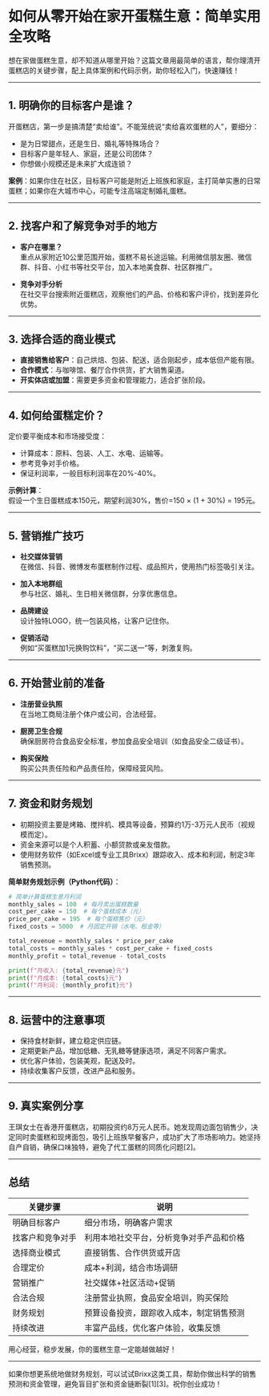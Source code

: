 # 如何从零开始在家开蛋糕生意：简单实用全攻略

想在家做蛋糕生意，却不知道从哪里开始？这篇文章用最简单的语言，帮你理清开蛋糕店的关键步骤，配上具体案例和代码示例，助你轻松入门，快速赚钱！

---

## 1. 明确你的目标客户是谁？

开蛋糕店，第一步是搞清楚“卖给谁”。不能笼统说“卖给喜欢蛋糕的人”，要细分：

- 是为日常甜点，还是生日、婚礼等特殊场合？
- 目标客户是年轻人、家庭，还是公司团体？
- 你想做小规模还是未来扩大成连锁？

**案例**：如果你住在社区，目标客户可能是附近上班族和家庭，主打简单实惠的日常蛋糕；如果你在大城市中心，可能专注高端定制婚礼蛋糕。

---

## 2. 找客户和了解竞争对手的地方

- **客户在哪里？**  
  重点从家附近10公里范围开始，蛋糕不易长途运输。利用微信朋友圈、微信群、抖音、小红书等社交平台，加入本地美食群、社区群推广。

- **竞争对手分析**  
  在社交平台搜索附近蛋糕店，观察他们的产品、价格和客户评价，找到差异化优势。

---

## 3. 选择合适的商业模式

- **直接销售给客户**：自己烘焙、包装、配送，适合刚起步，成本低但产能有限。
- **合作模式**：与咖啡馆、餐厅合作供货，扩大销售渠道。
- **开实体店或加盟**：需要更多资金和管理能力，适合扩张阶段。

---

## 4. 如何给蛋糕定价？

定价要平衡成本和市场接受度：

- 计算成本：原料、包装、人工、水电、运输等。
- 参考竞争对手价格。
- 保证利润率，一般目标利润率在20%-40%。

**示例计算**：  
假设一个生日蛋糕成本150元，期望利润30%，售价=150 × (1 + 30%) = 195元。

---

## 5. 营销推广技巧

- **社交媒体营销**  
  在微信、抖音、微博发布蛋糕制作过程、成品照片，使用热门标签吸引关注。

- **加入本地群组**  
  参与社区、婚礼、生日相关微信群，分享优惠信息。

- **品牌建设**  
  设计独特LOGO，统一包装风格，让客户记住你。

- **促销活动**  
  例如“买蛋糕加1元换购饮料”，“买二送一”等，刺激复购。

---

## 6. 开始营业前的准备

- **注册营业执照**  
  在当地工商局注册个体户或公司，合法经营。

- **厨房卫生合规**  
  确保厨房符合食品安全标准，参加食品安全培训（如食品安全二级证书）。

- **购买保险**  
  购买公共责任险和产品责任险，保障经营风险。

---

## 7. 资金和财务规划

- 初期投资主要是烤箱、搅拌机、模具等设备，预算约1万-3万元人民币（视规模而定）。
- 资金来源可以是个人积蓄、小额贷款或亲友借款。
- 使用财务软件（如Excel或专业工具Brixx）跟踪收入、成本和利润，制定3年销售预测。

**简单财务规划示例（Python代码）**：

```python
# 简单计算蛋糕生意月利润
monthly_sales = 100  # 每月卖出蛋糕数量
cost_per_cake = 150  # 每个蛋糕成本（元）
price_per_cake = 195  # 每个蛋糕售价（元）
fixed_costs = 5000  # 月固定开销（水电、租金等）

total_revenue = monthly_sales * price_per_cake
total_costs = monthly_sales * cost_per_cake + fixed_costs
monthly_profit = total_revenue - total_costs

print(f"月收入: {total_revenue}元")
print(f"月成本: {total_costs}元")
print(f"月利润: {monthly_profit}元")
```

---

## 8. 运营中的注意事项

- 保持食材新鲜，建立稳定供应链。
- 定期更新产品，增加低糖、无乳糖等健康选项，满足不同客户需求。
- 优化客户体验，包装美观，配送及时。
- 持续收集客户反馈，改进产品和服务。

---

## 9. 真实案例分享

王琪女士在香港开蛋糕店，初期投资约8万元人民币。她发现周边面包销售少，决定同时卖蛋糕和现烤面包，吸引上班族早餐客户，成功扩大了市场影响力。她坚持自产自销，确保口味独特，避免了代工蛋糕的同质化问题[2]。

---

## 总结

| 关键步骤       | 说明                                                         |
|--------------|------------------------------------------------------------|
| 明确目标客户     | 细分市场，明确客户需求                                           |
| 找客户和竞争对手  | 利用本地社交平台，分析竞争对手产品和价格                               |
| 选择商业模式     | 直接销售、合作供货或开店                                         |
| 合理定价       | 成本+利润，结合市场调研                                         |
| 营销推广       | 社交媒体+社区活动+促销                                          |
| 合法合规       | 注册营业执照，食品安全培训，购买保险                                 |
| 财务规划       | 预算设备投资，跟踪收入成本，制定销售预测                               |
| 持续改进       | 丰富产品线，优化客户体验，收集反馈                                  |

用心经营，稳步发展，你的蛋糕生意一定能越做越好！

---

如果你想更系统地做财务规划，可以试试Brixx这类工具，帮助你做出科学的销售预测和资金管理，避免盲目扩张和资金链断裂[1][3]。祝你创业成功！